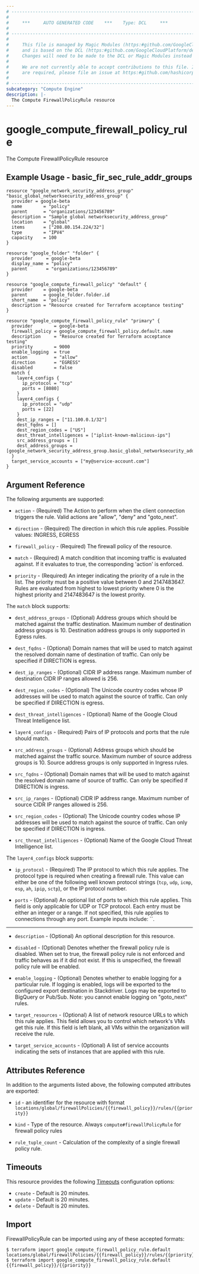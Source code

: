 ```yaml
---
# ----------------------------------------------------------------------------
#
#     ***     AUTO GENERATED CODE    ***    Type: DCL     ***
#
# ----------------------------------------------------------------------------
#
#     This file is managed by Magic Modules (https:#github.com/GoogleCloudPlatform/magic-modules)
#     and is based on the DCL (https:#github.com/GoogleCloudPlatform/declarative-resource-client-library).
#     Changes will need to be made to the DCL or Magic Modules instead of here.
#
#     We are not currently able to accept contributions to this file. If changes
#     are required, please file an issue at https:#github.com/hashicorp/terraform-provider-google/issues/new/choose
#
# ----------------------------------------------------------------------------
subcategory: "Compute Engine"
description: |-
  The Compute FirewallPolicyRule resource
---
```


# google_compute_firewall_policy_rule

The Compute FirewallPolicyRule resource

## Example Usage - basic_fir_sec_rule_addr_groups
```hcl
resource "google_network_security_address_group" "basic_global_networksecurity_address_group" {
  provider = google-beta
  name        = "policy"
  parent      = "organizations/123456789"
  description = "Sample global networksecurity_address_group"
  location    = "global"
  items       = ["208.80.154.224/32"]
  type        = "IPV4"
  capacity    = 100
}

resource "google_folder" "folder" {
  provider     = google-beta
  display_name = "policy"
  parent       = "organizations/123456789"
}

resource "google_compute_firewall_policy" "default" {
  provider    = google-beta
  parent      = google_folder.folder.id
  short_name  = "policy"
  description = "Resource created for Terraform acceptance testing"
}

resource "google_compute_firewall_policy_rule" "primary" {
  provider        = google-beta
  firewall_policy = google_compute_firewall_policy.default.name
  description     = "Resource created for Terraform acceptance testing"
  priority        = 9000
  enable_logging  = true
  action          = "allow"
  direction       = "EGRESS"
  disabled        = false
  match {
    layer4_configs {
      ip_protocol = "tcp"
      ports = [8080]
    }
    layer4_configs {
      ip_protocol = "udp"
      ports = [22]
    }
    dest_ip_ranges = ["11.100.0.1/32"]
    dest_fqdns = []
    dest_region_codes = ["US"]
    dest_threat_intelligences = ["iplist-known-malicious-ips"]
    src_address_groups = []
    dest_address_groups = [google_network_security_address_group.basic_global_networksecurity_address_group.id]
  }
  target_service_accounts = ["my@service-account.com"]
}

```

## Argument Reference

The following arguments are supported:

* `action` -
  (Required)
  The Action to perform when the client connection triggers the rule. Valid actions are "allow", "deny" and "goto_next".
  
* `direction` -
  (Required)
  The direction in which this rule applies. Possible values: INGRESS, EGRESS
  
* `firewall_policy` -
  (Required)
  The firewall policy of the resource.
  
* `match` -
  (Required)
  A match condition that incoming traffic is evaluated against. If it evaluates to true, the corresponding 'action' is enforced.
  
* `priority` -
  (Required)
  An integer indicating the priority of a rule in the list. The priority must be a positive value between 0 and 2147483647. Rules are evaluated from highest to lowest priority where 0 is the highest priority and 2147483647 is the lowest prority.
  


The `match` block supports:
    
* `dest_address_groups` -
  (Optional)
  Address groups which should be matched against the traffic destination. Maximum number of destination address groups is 10. Destination address groups is only supported in Egress rules.
    
* `dest_fqdns` -
  (Optional)
  Domain names that will be used to match against the resolved domain name of destination of traffic. Can only be specified if DIRECTION is egress.
    
* `dest_ip_ranges` -
  (Optional)
  CIDR IP address range. Maximum number of destination CIDR IP ranges allowed is 256.
    
* `dest_region_codes` -
  (Optional)
  The Unicode country codes whose IP addresses will be used to match against the source of traffic. Can only be specified if DIRECTION is egress.
    
* `dest_threat_intelligences` -
  (Optional)
  Name of the Google Cloud Threat Intelligence list.
    
* `layer4_configs` -
  (Required)
  Pairs of IP protocols and ports that the rule should match.
    
* `src_address_groups` -
  (Optional)
  Address groups which should be matched against the traffic source. Maximum number of source address groups is 10. Source address groups is only supported in Ingress rules.
    
* `src_fqdns` -
  (Optional)
  Domain names that will be used to match against the resolved domain name of source of traffic. Can only be specified if DIRECTION is ingress.
    
* `src_ip_ranges` -
  (Optional)
  CIDR IP address range. Maximum number of source CIDR IP ranges allowed is 256.
    
* `src_region_codes` -
  (Optional)
  The Unicode country codes whose IP addresses will be used to match against the source of traffic. Can only be specified if DIRECTION is ingress.
    
* `src_threat_intelligences` -
  (Optional)
  Name of the Google Cloud Threat Intelligence list.
    
The `layer4_configs` block supports:
    
* `ip_protocol` -
  (Required)
  The IP protocol to which this rule applies. The protocol type is required when creating a firewall rule. This value can either be one of the following well known protocol strings (`tcp`, `udp`, `icmp`, `esp`, `ah`, `ipip`, `sctp`), or the IP protocol number.
    
* `ports` -
  (Optional)
  An optional list of ports to which this rule applies. This field is only applicable for UDP or TCP protocol. Each entry must be either an integer or a range. If not specified, this rule applies to connections through any port. Example inputs include: ``.
    
- - -

* `description` -
  (Optional)
  An optional description for this resource.
  
* `disabled` -
  (Optional)
  Denotes whether the firewall policy rule is disabled. When set to true, the firewall policy rule is not enforced and traffic behaves as if it did not exist. If this is unspecified, the firewall policy rule will be enabled.
  
* `enable_logging` -
  (Optional)
  Denotes whether to enable logging for a particular rule. If logging is enabled, logs will be exported to the configured export destination in Stackdriver. Logs may be exported to BigQuery or Pub/Sub. Note: you cannot enable logging on "goto_next" rules.
  
* `target_resources` -
  (Optional)
  A list of network resource URLs to which this rule applies. This field allows you to control which network's VMs get this rule. If this field is left blank, all VMs within the organization will receive the rule.
  
* `target_service_accounts` -
  (Optional)
  A list of service accounts indicating the sets of instances that are applied with this rule.
  


## Attributes Reference

In addition to the arguments listed above, the following computed attributes are exported:

* `id` - an identifier for the resource with format `locations/global/firewallPolicies/{{firewall_policy}}/rules/{{priority}}`

* `kind` -
  Type of the resource. Always `compute#firewallPolicyRule` for firewall policy rules
  
* `rule_tuple_count` -
  Calculation of the complexity of a single firewall policy rule.
  
## Timeouts

This resource provides the following
[Timeouts](https://developer.hashicorp.com/terraform/plugin/sdkv2/resources/retries-and-customizable-timeouts) configuration options:

- `create` - Default is 20 minutes.
- `update` - Default is 20 minutes.
- `delete` - Default is 20 minutes.

## Import

FirewallPolicyRule can be imported using any of these accepted formats:

```
$ terraform import google_compute_firewall_policy_rule.default locations/global/firewallPolicies/{{firewall_policy}}/rules/{{priority}}
$ terraform import google_compute_firewall_policy_rule.default {{firewall_policy}}/{{priority}}
```



